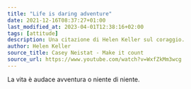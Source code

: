 ```yaml
---
title: "Life is daring adventure"
date: 2021-12-16T08:37:27+01:00
last_modified_at: 2023-04-01T12:38:16+02:00
tags: [attitude]
description: Una citazione di Helen Keller sul coraggio.
author: Helen Keller
source_title: Casey Neistat - Make it count
source_url: https://www.youtube.com/watch?v=WxfZkMm3wcg
---
```


La vita è audace avventura o niente di niente.
